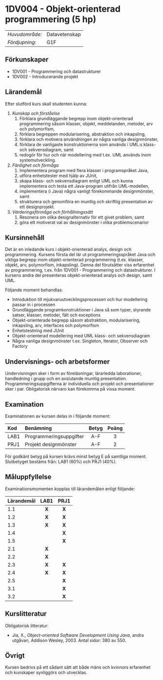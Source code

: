 # 1DV004 - Objekt-orienterad programmering (5 hp)

|     |     |
| --- | --- | 
| *Huvudområde*: | Datavetenskap | 
| *Fördjupning*: | G1F | 

## Förkunskaper

- 1DV001 - Programmering och datastrukturer
- 1DV002 - Introducerande projekt

## Lärandemål

Efter slutförd kurs skall studenten kunna:

1. *Kunskap och förståelse*
    1. Förklara grundläggande begrepp inom objekt-orienterad programmering såsom klasser, objekt, meddelanden, metoder, arv  och polymorfism, 
    2. förklara begreppen modularisering, abstraktion och inkapsling, 
    3. förklara och motivera användningen av några vanliga designmönster, 
    4. förklara de vanligaste konstruktionerna som används i UML:s klass- och sekvensdiagram, samt
    5. redogör för hur och när modellering med t.ex. UML används inom systemutveckling. 
2. *Färdighet och förmåga*
    1. Implementera program med flera klasser i programspråket Java,
    2. utföra enhetstester med hjälp av JUnit,
    3. skapa klass- och sekvensdiagram enligt UML och kunna implementera och testa ett Java-program utifrån UML-modellen,
    4. implementera (i Java) några vanligt förekommande designmönster, samt
    5. strukturera och genomföra en muntlig och skriftlig presentation av ett designprojekt. 
3. *Värderingsförmåga och förhållningssätt*
    1. Resonera om olika designalternativ för ett givet problem, samt
    2. göra ett motiverat val av designmönster i olika problemscenarior

## Kursinnehåll

Det är en inledande kurs i objekt-orienterad analys, design och programmering. Kursens första del lär ut programmeringsspråket Java och viktiga begrepp inom objekt-orienterad programmering (t.ex. klasser, objekt, arv, polymorfism, inkapsling). Denna del förutsätter viss erfarenhet av programmering, t.ex. från 1DV001 - Programmering och datastrukturer. I kursens andra del presenteras objekt-orienterad analys och design, samt UML. 

Följande moment behandlas:

- Introduktion till mjukvaruutvecklingsprocessen och hur modellering passar in i processen
- Grundläggande programkonstruktioner i Java så som typer, styrande satser, klasser, metoder, fält och exceptions  
- Objekt-orienterade begrepp såsom abstraktion, modularisering, inkapsling, arv, interfaces och polymorfism 
- Enhetstestning med JUnit
- Objekt-orienterad modellering med UML klass- och sekvensdiagram
- Några vanliga designmönster t.ex. Singleton, Iterator, Observer och Factory

## Undervisnings- och arbetsformer

Undervisningen sker i form av föreläsningar, lärarledda laborationer, handledning i grupp och en avslutande muntlig presentation. Programmeringsuppgifterna är individuella och projekt och presentationer sker i par. Obligatorisk närvaro kan förekomma på vissa moment.

## Examination

Examinationen av kursen delas in i följande moment:

| Kod  | Benämning               | Betyg | Poäng | 
| :--- | :---------------------- | :---: | :---: |
| LAB1 | Programmeringsuppgifter   | A-F   | 3     |
| PRJ1 | Projekt designmönster   | A-F   | 2     |

För godkänt betyg på kursen krävs minst betyg E på samtliga moment. Slutbetyget bestäms från: LAB1 (60%) och PRJ1 (40%).

## Måluppfyllelse

Examinationsmomenten kopplas till lärandemålen enligt följande:

| Lärandemål | LAB1  | PRJ1  | 
| :--------- | :---: | :---: |
| 1.1        | **X** | **X** |
| 1.2        | **X** | **X** |
| 1.3        | **X** | **X** |
| 1.4        |       | **X** |
| 1.5        |       | **X** |
| 2.1        | **X** |       |
| 2.2        | **X** |       |
| 2.3        | **X** | **X** |
| 2.4        | **X** | **X** |
| 2.5        |       | **X** |
| 3.1        |       | **X** |
| 3.2        |       | **X** |

## Kurslitteratur

Obligatorisk litteratur:

- Jia, X., *Object-oriented Software Development Using Java*, andra utgåvan, Addison Wesley, 2003. Antal sidor: 380 av 550.

## Övrigt

Kursen bedrivs på ett sådant sätt att både mäns och kvinnors erfarenhet och kunskaper synliggörs och utvecklas.
